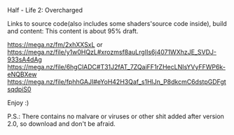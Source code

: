 Half - Life 2: Overcharged

Links to source code(also includes some shaders'source code inside), build and content:
This content is about 95% draft.

https://mega.nz/fm/2xhXXSxL
or
https://mega.nz/file/y1w0HQzL#xrozmsf8auLrgIIs6j4071WXhzJE_SVDJ-933sA4dAg
https://mega.nz/file/6hgClADC#T31J2fAT_7ZQaiFF1rZHecLNIsYVyFFWP6k-eNQBXew
https://mega.nz/file/fphhGAJI#eYoH42H3Qaf_s1HlJn_P8dkcmC6dstpGDFgtsqdpiS0

Enjoy :)

P.S.: There contains no malvare or viruses or other shit added after version 2.0, so download and don't be afraid.
